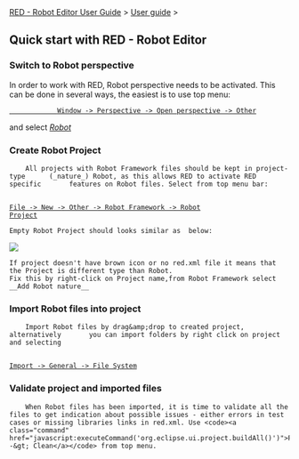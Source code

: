 <html>
<head>
<link href="PLUGINS_ROOT/org.robotframework.ide.eclipse.main.plugin.doc.user/help/style.css" rel="stylesheet" type="text/css"/>
</head>
<body>
<a href="/help/..\..\index.html">RED - Robot Editor User Guide</a> &gt; <a href="/help/..\user_guide.html">User guide</a> &gt; 
	<h2>Quick start with RED - Robot Editor</h2>
<h3>Switch to Robot perspective</h3>
<p>
		In order to work with RED, Robot perspective needs to be activated.
		This can be done in several ways, the easiest is to use top menu:<br/>
<code><a class="command" href="javascript:executeCommand('org.eclipse.ui.perspectives.showPerspective()')">
			Window -&gt; Perspective -&gt; Open perspective -&gt; Other</a></code></p></body></html>

 and select _<a class="command" href="javascript:executeCommand('org.eclipse.ui.perspectives.showPerspective(org.eclipse.ui.perspectives.showPerspective.perspectiveId=org.eclipse.ui.perspectives.RobotPerspective)')">Robot</a>_

### Create Robot Project

		All projects with Robot Framework files should be kept in project-type		(_nature_) Robot, as this allows RED to activate RED specific		features on Robot files. Select from top menu bar:  
 <code><a class="command" href="javascript:executeCommand('org.eclipse.ui.newWizard(newWizardId=org.robotframework.ide.eclipse.wizards.newRobotProject)')">
			File -&gt; New -&gt; Other -&gt; Robot Framework -&gt; Robot Project</a></code>

    Empty Robot Project should looks similar as  below: 
![](images/simple_project_1.png)  

    If project doesn't have brown icon or no red.xml file it means that the Project is different type than Robot.
    Fix this by right-click on Project name,from Robot Framework select __Add Robot nature__

### Import Robot files into project

		Import Robot files by drag&amp;drop to created project, alternatively		you can import folders by right click on project and selecting  
 <code><a class="command" href="javascript:executeCommand('org.eclipse.ui.file.import(importWizardId=org.eclipse.ui.wizards.import.FileSystem)')">
			Import -&gt; General -&gt; File System</a></code>

### Validate project and imported files

		When Robot files has been imported, it is time to validate all the		files to get indication about possible issues - either errors in test		cases or missing libraries links in red.xml. Use <code><a class="command" href="javascript:executeCommand('org.eclipse.ui.project.buildAll()')">Project -&gt; Clean</a></code> from top menu.	
